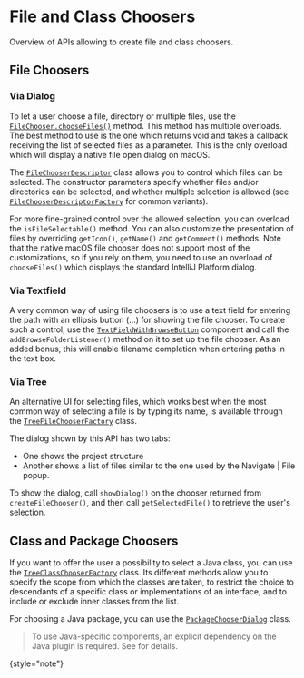 <!-- Copyright 2000-2023 JetBrains s.r.o. and contributors. Use of this source code is governed by the Apache 2.0 license. -->

# File and Class Choosers

<link-summary>Overview of APIs allowing to create file and class choosers.</link-summary>

## File Choosers

### Via Dialog
To let a user choose a file, directory or multiple files, use the [`FileChooser.chooseFiles()`](%gh-ic%/platform/platform-api/src/com/intellij/openapi/fileChooser/FileChooser.java) method.
This method has multiple overloads.
The best method to use is the one which returns void and takes a callback receiving the list of selected files as a parameter.
This is the only overload which will display a native file open dialog on macOS.

The [`FileChooserDescriptor`](%gh-ic%/platform/ide-core/src/com/intellij/openapi/fileChooser/FileChooserDescriptor.java) class allows you to control which files can be selected.
The constructor parameters specify whether files and/or directories can be selected, and whether multiple selection is allowed (see [`FileChooserDescriptorFactory`](%gh-ic%/platform/ide-core/src/com/intellij/openapi/fileChooser/FileChooserDescriptorFactory.java) for common variants).

For more fine-grained control over the allowed selection, you can overload the `isFileSelectable()` method.
You can also customize the presentation of files by overriding `getIcon()`, `getName()` and `getComment()` methods.
Note that the native macOS file chooser does not support most of the customizations, so if you rely on them, you need to use an overload of `chooseFiles()` which displays the standard IntelliJ Platform dialog.

### Via Textfield

A very common way of using file choosers is to use a text field for entering the path with an ellipsis button (<control>...</control>) for showing the file chooser.
To create such a control, use the [`TextFieldWithBrowseButton`](%gh-ic%/platform/platform-api/src/com/intellij/openapi/ui/TextFieldWithBrowseButton.java) component and call the `addBrowseFolderListener()` method on it to set up the file chooser.
As an added bonus, this will enable filename completion when entering paths in the text box.

### Via Tree

An alternative UI for selecting files, which works best when the most common way of selecting a file is by typing its name, is available through the
[`TreeFileChooserFactory`](%gh-ic%/platform/lang-api/src/com/intellij/ide/util/TreeFileChooserFactory.java) class.

The dialog shown by this API has two tabs:

*  One shows the project structure
*  Another shows a list of files similar to the one used by the <ui-path>Navigate | File</ui-path> popup.

To show the dialog, call `showDialog()` on the chooser returned from `createFileChooser()`, and then call `getSelectedFile()` to retrieve the user's selection.

## Class and Package Choosers

If you want to offer the user a possibility to select a Java class, you can use the [`TreeClassChooserFactory`](%gh-ic%/java/openapi/src/com/intellij/ide/util/TreeClassChooserFactory.java) class.
Its different methods allow you to specify the scope from which the classes are taken, to restrict the choice to descendants of a specific class or implementations of an interface, and to include or exclude inner classes from the list.

For choosing a Java package, you can use the [`PackageChooserDialog`](%gh-ic%/java/java-impl/src/com/intellij/ide/util/PackageChooserDialog.java) class.

> To use Java-specific components, an explicit dependency on the Java plugin is required.
> See [](plugin_compatibility.md#java) for details.
>
{style="note"}
